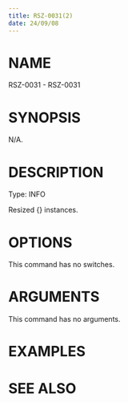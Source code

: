 ```yaml
---
title: RSZ-0031(2)
date: 24/09/08
---
```


# NAME

RSZ-0031 - RSZ-0031

# SYNOPSIS

N/A.

# DESCRIPTION

Type: INFO

Resized {} instances.

# OPTIONS

This command has no switches.

# ARGUMENTS

This command has no arguments.

# EXAMPLES

# SEE ALSO
